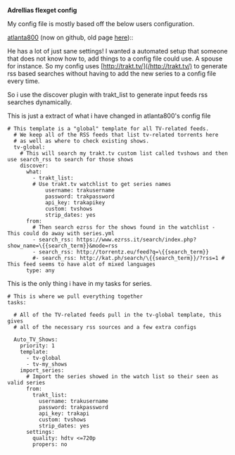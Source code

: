 **Adrellias flexget config**

My config file is mostly based off the below users configuration.   

[atlanta800](https://github.com/atlanta800/dotfiles/tree/master/flexget) (now on github, old page [here](/Cookbook/UserAtlanta800))::

He has a lot of just sane settings! I wanted a automated setup that someone that does not know how to, add things to a config file could use. 
A spouse for instance. So my config uses [http://trakt.tv/](/http://trakt.tv/) to generate rss based searches without having to add the new series to a config file every time. 

So i use the discover plugin with trakt_list to generate input feeds rss searches dynamically.

This is just a extract of what i have changed in atlanta800's config file

```
# This template is a "global" template for all TV-related feeds.
  # We keep all of the RSS feeds that list tv-related torrents here
  # as well as where to check existing shows.
  tv-global:
    # This will search my trakt.tv custom list called tvshows and then use search_rss to search for those shows 
    discover:
      what:
        - trakt_list:
        # Use trakt.tv watchlist to get series names 
            username: trakusername
            password: trakpassword
            api_key: trakapikey
            custom: tvshows
            strip_dates: yes
      from:
        # Then search ezrss for the shows found in the watchlist - This could do away with series.yml
        - search_rss: https://www.ezrss.it/search/index.php?show_name=\{{search_term}}&mode=rss
        - search_rss: http://torrentz.eu/feed?q=\{{search_term}}
        #- search_rss: http://kat.ph/search/\{{search_term}}/?rss=1 # This feed seems to have alot of mixed languages
      type: any
```

This is the only thing i have in my tasks for series.


```
# This is where we pull everything together
tasks:

  # All of the TV-related feeds pull in the tv-global template, this gives
  # all of the necessary rss sources and a few extra configs

  Auto_TV_Shows:
    priority: 1
    template:
      - tv-global
      - tv-my_shows
    import_series:
      # Import the series showed in the watch list so their seen as valid series
      from:
        trakt_list:
          username: trakusername
          password: trakpassword
          api_key: trakapi
          custom: tvshows
          strip_dates: yes
      settings:
        quality: hdtv <=720p
        propers: no
```
